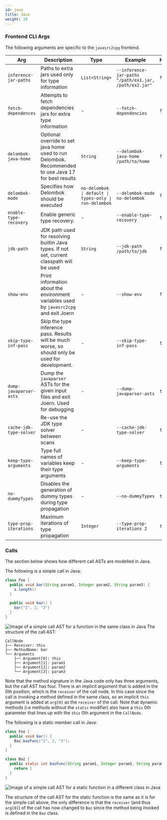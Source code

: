 ```yaml
---
id: java 
title: Java 
weight: 10
---
```


### Frontend CLI Args
The following arguments are specific to the `javasrc2cpg` frontend.

| **Arg** | **Description** | **Type** | **Example** | **Hidden** |
| - | - | - | - | - |
| `inference-jar-paths` | Paths to extra jars used only for type information | `List<String>` | `--inference-jar-paths "/path/ex1.jar, /path/ex2.jar"` | `false` |
| `fetch-dependences` | Attempts to fetch dependencies jars for extra type information | - | `--fetch-dependencies` | `false` |
| `delombok-java-home` | Optional override to set java home used to run Delombok. Recommended to use Java 17 for best results| `String` | `--delombok-java-home /path/to/home` | `false` |
| `delombok-mode` | Specifies how Delombok should be executed | `no-delombok \| default \| types-only \| run-delombok` | `--delombok-mode no-delombok` | `false` |
| `enable-type-recovery` | Enable generic type recovery. | - | `--enable-type-recovery` | `true` |
| `jdk-path` | JDK path used for resolving builtin Java types. If not set, current classpath will be used | `String` | `--jdk-path /path/to/jdk` | `false` |
| `show-env` | Print information about the environment variables used by `javasrc2cpg` and exit Joern | - | `--show-env` | `false` |
| `skip-type-inf-pass` | Skip the type inference pass. Results will be much worse, so should only be used for development. | - | `--skip-type-inf-pass` | `true` |
| `dump-javaparser-asts` | Dump the `javaparser` ASTs for the given input files and exit Joern. Used for debugging | - | `--dump-javaparser-asts` | `true` |
| `cache-jdk-type-solver` | Re-use the JDK type solver between scans | - | `--cache-jdk-type-solver` | `true` |
| `keep-type-arguments` | Type full names of variables keep their type arguments | - | `--keep-type-arguments` | `true` |
| `no-dummyTypes` | Disables the generation of dummy types during type propagation | - | `--no-dummyTypes` | `true` |
| `type-prop-iterations` | Maximum iterations of type propagation | `Integer` | `--type-prop-iterations 2` | `true` |

### Calls
The section below shows how different call ASTs are modelled in Java.

The following is a simple call in Java:
```java
class Foo {
  public void bar(String param1, Integer param2, String param3) {
    s.length()
  }

  public void baz() {
    bar("1", 2, "3")
  }
}
```
![Image of a simple call AST for a function in the same class in Java](/images/java_call.png)
The structure of the call AST:
```
CallNode
├── Receiver: this
├── MethodName: bar
└── Arguments
    ├── Argument[0]: this 
    ├── Argument[1]: param1
    ├── Argument[2]: param2
    └── Argument[3]: param3
```
Note that the method signature in the Java code only has three arguments, but the call AST has four. There is an implicit argument that is added in the 0th position, which is the `receiver` of the call node. In this case since the call is invoking a method defined in the same class, so an implicit `this` argument is added at `arg[0]` as the `receiver` of the call. Note that dynamic methods (i.e methods without the `static` modifier) also have a `this` 0th parameter that lines up with the `this` 0th argument in the `CallNode`.

The following is a static member call in Java:
```java
class Foo {
  public void bar() {
    Baz.bazFunc("1", 2, "3");
  }
}

class Baz {
  public static int bazFunc(String param1, Integer param2, String param3) {
    return 1
  }
}
```
![Image of a simple call AST for a static function in a different class in Java](/images/java_static_call.png)

The structure of the call AST for the static function is the same as it is for the simple call above, the only difference is that the `receiver` (and thus `arg[0]`) of the call has now changed to `Baz` since the method being invoked is defined in the `Baz` class.
